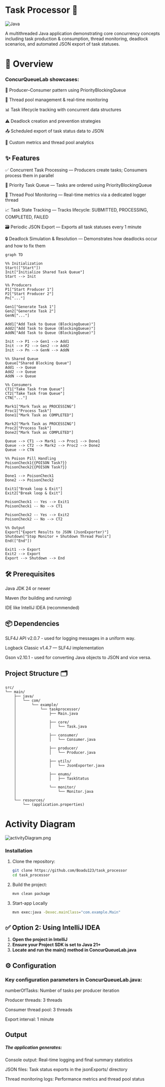 # Task Processor 🚀

![Java](https://img.shields.io/badge/Java-21-blue.svg)

A multithreaded Java application demonstrating core concurrency concepts including task production & consumption, thread monitoring, deadlock scenarios, and automated JSON export of task statuses.

# 📘 **Overview**

### ConcurQueueLab showcases:

🧵 Producer–Consumer pattern using PriorityBlockingQueue

🔁 Thread pool management & real-time monitoring

📊 Task lifecycle tracking with concurrent data structures

⚠️ Deadlock creation and prevention strategies

📤 Scheduled export of task status data to JSON

🧪 Custom metrics and thread pool analytics

## ✨ Features

✅ Concurrent Task Processing — Producers create tasks; Consumers process them in parallel

📌 Priority Task Queue — Tasks are ordered using PriorityBlockingQueue

📡 Thread Pool Monitoring — Real-time metrics via a dedicated logger thread

📈 Task State Tracking — Tracks lifecycle: SUBMITTED, PROCESSING, COMPLETED, FAILED

🗃️ Periodic JSON Export — Exports all task statuses every 1 minute

🔒 Deadlock Simulation & Resolution — Demonstrates how deadlocks occur and how to fix them

```mermaid
graph TD

%% Initialization
Start(["Start"])
Init["Initialize Shared Task Queue"]
Start --> Init

%% Producers
P1["Start Producer 1"]
P2["Start Producer 2"]
Pn["..."]

Gen1["Generate Task 1"]
Gen2["Generate Task 2"]
GenN["..."]

Add1["Add Task to Queue (BlockingQueue)"]
Add2["Add Task to Queue (BlockingQueue)"]
AddN["Add Task to Queue (BlockingQueue)"]

Init --> P1 --> Gen1 --> Add1
Init --> P2 --> Gen2 --> Add2
Init --> Pn --> GenN --> AddN

%% Shared Queue
Queue["Shared Blocking Queue"]
Add1 --> Queue
Add2 --> Queue
AddN --> Queue

%% Consumers
CT1["Take Task from Queue"]
CT2["Take Task from Queue"]
CTN["..."]

Mark1["Mark Task as PROCESSING"]
Proc1["Process Task"]
Done1["Mark Task as COMPLETED"]

Mark2["Mark Task as PROCESSING"]
Proc2["Process Task"]
Done2["Mark Task as COMPLETED"]

Queue --> CT1 --> Mark1 --> Proc1 --> Done1
Queue --> CT2 --> Mark2 --> Proc2 --> Done2
Queue --> CTN

%% Poison Pill Handling
PoisonCheck1{{POISON Task?}}
PoisonCheck2{{POISON Task?}}

Done1 --> PoisonCheck1
Done2 --> PoisonCheck2

Exit1["Break loop & Exit"]
Exit2["Break loop & Exit"]

PoisonCheck1 -- Yes --> Exit1
PoisonCheck1 -- No --> CT1

PoisonCheck2 -- Yes --> Exit2
PoisonCheck2 -- No --> CT2

%% Output
Export["Export Results to JSON (JsonExporter)"]
Shutdown["Stop Monitor + Shutdown Thread Pools"]
End(["End"])

Exit1 --> Export
Exit2 --> Export
Export --> Shutdown --> End

```


## 🛠️ Prerequisites

Java JDK 24 or newer

Maven (for building and running)

IDE like IntelliJ IDEA (recommended)

## 📦 Dependencies
SLF4J API v2.0.7 - used for logging messages in a uniform way.

Logback Classic v1.4.7 — SLF4J implementation

Gson v2.10.1 - used for converting Java objects to JSON and vice versa.



## Project Structure 🗂️

```
src/
└── main/
    ├── java/
    │   └── com/
    │       └── example/
    │           └── taskprocessor/
    │               ├── Main.java
    │
    │               ├── core/
    │               │   └── Task.java
    │
    │               ├── consumer/
    │               │   └── Consumer.java
    │
    │               ├── producer/
    │               │   └── Producer.java
    │
    │               ├── utils/
    │               │   └── JsonExporter.java
    │
    │               ├── enums/
    │               │   ├── TaskStatus
    │
    │               └── monitor/
    │                   └── Monitor.java
    │
    └── resources/
        └── (application.properties)

```


#  **Activity Diagram**

![activityDiagram.png](activityDiagram.png)

### Installation

1. Clone the repository:
   ```bash
   git clone https://github.com/Boadu123/task_processor
   cd task_processor
   ```

2. Build the project:
   ```bash
   mvn clean package
   ```

3. Start-app Locally
    ```bash
   mvn exec:java -Dexec.mainClass="com.example.Main"
   ```
   
## ✅ Option 2: Using IntelliJ IDEA
1. **Open the project in IntelliJ**
2. **Ensure your Project SDK is set to Java 21+**
3. **Locate and run the main() method in ConcurQueueLab.java**

## ⚙️ Configuration

### Key configuration parameters in ConcurQueueLab.java:

numberOfTasks: Number of tasks per producer iteration

Producer threads: 3 threads

Consumer thread pool: 3 threads

Export interval: 1 minute

## Output

##### The application generates:

Console output: Real-time logging and final summary statistics

JSON files: Task status exports in the jsonExports/ directory

Thread monitoring logs: Performance metrics and thread pool status